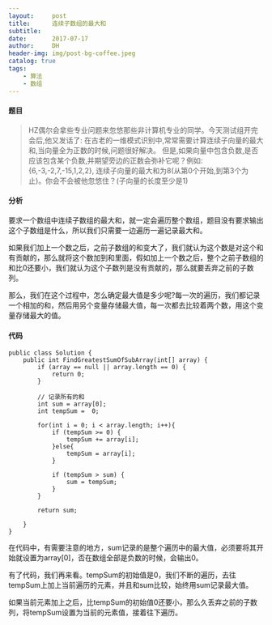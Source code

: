 ```yaml
---
layout:     post
title:      连续子数组的最大和
subtitle:   
date:       2017-07-17
author:     DH
header-img: img/post-bg-coffee.jpeg 
catalog: true
tags:
    - 算法
    - 数组
---
```

#### 题目

>HZ偶尔会拿些专业问题来忽悠那些非计算机专业的同学。今天测试组开完会后,他又发话了:
在古老的一维模式识别中,常常需要计算连续子向量的最大和,当向量全为正数的时候,问题很好解决。
但是,如果向量中包含负数,是否应该包含某个负数,并期望旁边的正数会弥补它呢？例如:{6,-3,-2,7,-15,1,2,2},
连续子向量的最大和为8(从第0个开始,到第3个为止)。你会不会被他忽悠住？(子向量的长度至少是1)

#### 分析

要求一个数组中连续子数组的最大和，就一定会遍历整个数组，题目没有要求输出这个子数组是什么，所以我们只需要一边遍历一遍记录最大和。

如果我们加上一个数之后，之前子数组的和变大了，我们就认为这个数是对这个和有贡献的，那么就将这个数加到和里面，假如加上一个数之后，整个之前子数组的
和比0还要小，我们就认为这个子数列是没有贡献的，那么就要丢弃之前的子数列。

那么，我们在这个过程中，怎么确定最大值是多少呢?每一次的遍历，我们都记录一个相加的和，然后用另个变量存储最大值，每一次都去比较着两个数，用这个变量存储最大的值。


#### 代码

```
public class Solution {
    public int FindGreatestSumOfSubArray(int[] array) {
        if (array == null || array.length == 0) {
			return 0;
		}
		
		// 记录所有的和
		int sum = array[0];
		int tempSum =  0;

		for(int i = 0; i < array.length; i++){
			if (tempSum >= 0) {
				tempSum += array[i];
			}else{
				tempSum = array[i];
			}
			
			if (tempSum > sum) {
				sum = tempSum;
			}
		}
		
		return sum;
	
    }
}	

```

在代码中，有需要注意的地方，sum记录的是整个遍历中的最大值，必须要将其开始就设置为array[0]，否在数组全部是负数的时候，会输出0。

有了代码，我们再来看。tempSum的初始值是0，我们不断的遍历，去往tempSum上加上当前遍历的元素，并且和sum比较，始终用sum记录最大值。
	
如果当前元素加上之后，比tempSum的初始值0还要小，那么久丢弃之前的子数列，将tempSum设置为当前的元素值，接着往下遍历。
	
	
